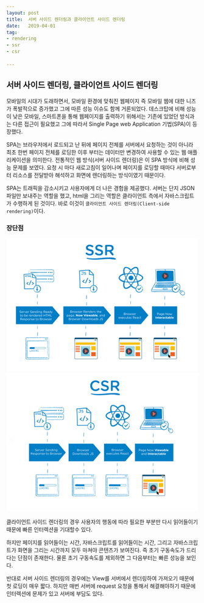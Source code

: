 ```yaml
---
layout: post
title:  서버 사이드 렌더링과 클라이언트 사이드 렌더링
date:   2019-04-01
tag:
- rendering
- ssr
- csr

---
```


## 서버 사이드 렌더링, 클라이언트 사이드 렌더링

모바일의 시대가 도래하면서, 모바일 환경에 맞춰진 웹페이지 즉 모바일 웹에 대한 니즈가 폭발적으로 증가했고 그에 따른 성능 이슈도 함께 거론되었다. 데스크탑에 비해 성능이 낮은 모바일, 스마트폰을 통해 웹페이지를 출력하기 위해서는 기존에 있었던 방식과는 다른 접근이 필요했고 그에 따라서 Single Page web Application 기법(SPA)이 등장했다.

SPA는 브라우저에서 로드되고 난 뒤에 페이지 전체를 서버에서 요청하는 것이 아니라 최초 한번 페이지 전체를 로딩한 이후 부터는 데이터만 변경하여 사용할 수 있는 웹 애플리케이션을 의미한다. 전통적인 웹 방식(서버 사이드 렌더링)은 이 SPA 방식에 비해 성능 문제를 보였다.
요청 시 마다 새로고침이 일어나며 페이지를 로딩할 때마다 서버로부터 리소스를 전달받아 해석하고 화면에 렌더링하는 방식이였기 때문이다.

SPA는 트래픽을 감소시키고 사용자에게 더 나은 경험을 제공했다. 서버는 단지 JSON파일만 보내주는 역할을 했고, html을 그리는 역할은 클라이언트 측에서 자바스크립트가 수행하게 된 것이다. 바로 이것이 `클라이언트 사이드 렌더링(Client-side rendering)`이다.


### 장단점


![](https://github.com/hjCode1/hjCode1.github.io/blob/master/images/ssr.jpg?raw=true)
![](https://github.com/hjCode1/hjCode1.github.io/blob/master/images/csr.jpg?raw=true)

클라이언트 사이드 렌더링의 경우 사용자의 행동에 따라 필요한 부분만 다시 읽어들이기 때문에 빠른 인터렉션을 기대할수 있다.

하지만 페이지를 읽어들이는 시간, 자바스크립트를 읽어들이는 시간, 그리고 자바스크립트가 화면을 그리는 시간까지 모두 마쳐야 콘텐츠가 보여진다. 즉 초기 구동속도가 드리다는 단점이 존재한다. 물론 초기 구동속도를 제외하면 그 다음부터는 빠른 성능을 보인다.

반대로 서버 사이드 렌더링의 경우에는 View를 서버에서 렌더링하여 가져오기 때문에 첫 로딩이 매우 짧다. 하지만 매번 서버에 request 요청을 통해서 해결해야하기 때문에 인터렉션에 문제가 있고 서버에 부담도 있다.












